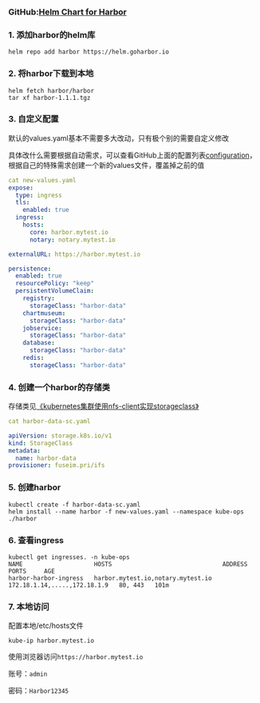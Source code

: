 ### **GitHub:**[**Helm Chart for Harbor**](https://github.com/goharbor/harbor-helm)

### 1. 添加harbor的helm库

```shell
helm repo add harbor https://helm.goharbor.io
```

### 2. 将harbor下载到本地

```shell
helm fetch harbor/harbor
tar xf harbor-1.1.1.tgz
```

### 3. 自定义配置

默认的values.yaml基本不需要多大改动，只有极个别的需要自定义修改

具体改什么需要根据自动需求，可以查看GitHub上面的配置列表[configuration](https://github.com/goharbor/harbor-helm/blob/master/README.md#configuration)，根据自己的特殊需求创建一个新的values文件，覆盖掉之前的值

```yaml
cat new-values.yaml
expose:
  type: ingress
  tls:
    enabled: true
  ingress:
    hosts:
      core: harbor.mytest.io
      notary: notary.mytest.io

externalURL: https://harbor.mytest.io

persistence:
  enabled: true
  resourcePolicy: "keep"
  persistentVolumeClaim:
    registry:
      storageClass: "harbor-data"
    chartmuseum:
      storageClass: "harbor-data"
    jobservice:
      storageClass: "harbor-data"
    database:
      storageClass: "harbor-data"
    redis:
      storageClass: "harbor-data"
```

### 4. 创建一个harbor的存储类

存储类见[《kubernetes集群使用nfs-client实现storageclass》](https://blog.51cto.com/wangpengtai/2418609)

```yaml
cat harbor-data-sc.yaml

apiVersion: storage.k8s.io/v1
kind: StorageClass
metadata:
  name: harbor-data
provisioner: fuseim.pri/ifs
```

### 5. 创建harbor

```shell
kubectl create -f harbor-data-sc.yaml
helm install --name harbor -f new-values.yaml --namespace kube-ops ./harbor
```

### 6. 查看ingress

```shell
kubectl get ingresses. -n kube-ops
NAME                    HOSTS                               ADDRESS                                                                                                 PORTS     AGE
harbor-harbor-ingress   harbor.mytest.io,notary.mytest.io   172.18.1.14,.....,172.18.1.9   80, 443   101m
```

### 7. 本地访问

配置本地/etc/hosts文件

```
kube-ip harbor.mytest.io
```

使用浏览器访问`https://harbor.mytest.io`

账号：`admin`

密码：`Harbor12345`

